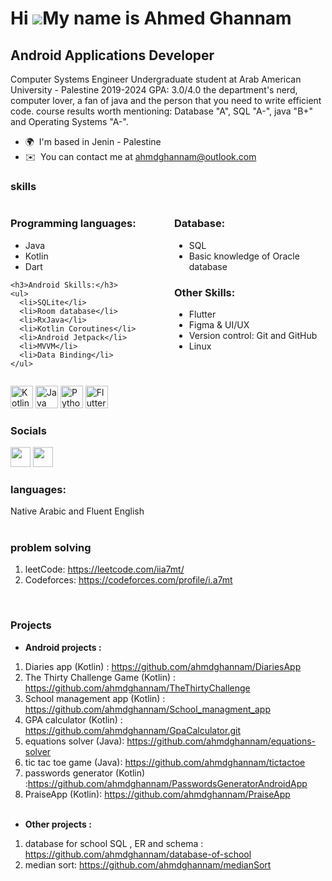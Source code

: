 Hi ![](https://user-images.githubusercontent.com/18350557/176309783-0785949b-9127-417c-8b55-ab5a4333674e.gif)My name is Ahmed Ghannam
=====================================================================================================================================

Android Applications Developer
------------------------------

Computer Systems Engineer Undergraduate student at Arab American University - Palestine 2019-2024 GPA: 3.0/4.0 the department's nerd, computer lover, a fan of java and the person that you need to write efficient code. course results worth mentioning: Database "A", SQL "A-", java "B+" and Operating Systems "A-".

* 🌍  I'm based in Jenin - Palestine
* ✉️  You can contact me at [ahmdghannam@outlook.com](mailto:ahmdghannam@outlook.com)

### skills
<div style="display: flex; flex-wrap: wrap;">
  <div style="flex: 1; margin-right: 20px;">
    <h3>Programming languages:</h3>
    <ul>
      <li>Java</li>
      <li>Kotlin</li>
      <li>Dart</li>
    </ul>

    <h3>Android Skills:</h3>
    <ul>
      <li>SQLite</li>
      <li>Room database</li>
      <li>RxJava</li>
      <li>Kotlin Coroutines</li>
      <li>Android Jetpack</li>
      <li>MVVM</li>
      <li>Data Binding</li>
    </ul>

  
  </div>

  <div style="flex: 1;">
    <h3>Database:</h3>
    <ul>
      <li>SQL</li>
      <li>Basic knowledge of Oracle database</li>
    </ul>
    <h3>Other Skills:</h3>
    <ul>
      <li>Flutter</li>
      <li>Figma &amp; UI/UX</li>
      <li>Version control: Git and GitHub</li>
      <li>Linux</li>
    </ul>
  </div>
</div>








<p align="left">
<img src="https://raw.githubusercontent.com/danielcranney/readme-generator/main/public/icons/skills/kotlin-colored.svg" width="36" height="36" alt="Kotlin" />
<img src="https://raw.githubusercontent.com/danielcranney/readme-generator/main/public/icons/skills/java-colored.svg" width="36" height="36" alt="Java" />
<img src="https://raw.githubusercontent.com/danielcranney/readme-generator/main/public/icons/skills/python-colored.svg" width="36" height="36" alt="Python" />
<img src="https://raw.githubusercontent.com/danielcranney/readme-generator/main/public/icons/skills/flutter-colored.svg" width="36" height="36" alt="Flutter" />
</p>


### Socials

<p align="left"> <a href="https://www.linkedin.com/in/ahmedalighannam/" target="_blank" rel="noreferrer"><img src="https://raw.githubusercontent.com/danielcranney/readme-generator/main/public/icons/socials/linkedin.svg" width="32" height="32" /></a> <a href="https://www.stackoverflow.com/users/15949992/a7mt-3li" target="_blank" rel="noreferrer"><img src="https://raw.githubusercontent.com/danielcranney/readme-generator/main/public/icons/socials/stackoverflow.svg" width="32" height="32" /></a></p> 

### languages:

  Native Arabic and Fluent English <br><br>

### problem solving 

1. leetCode: https://leetcode.com/iia7mt/
2. Codeforces: https://codeforces.com/profile/i.a7mt
<br>

### Projects  <br>

- <strong> Android projects : </strong>
1. Diaries app (Kotlin) : https://github.com/ahmdghannam/DiariesApp <br> 
2. The Thirty Challenge Game (Kotlin) : https://github.com/ahmdghannam/TheThirtyChallenge <br>
2. School management app (Kotlin) :  https://github.com/ahmdghannam/School_managment_app <br>
3. GPA calculator (Kotlin) : https://github.com/ahmdghannam/GpaCalculator.git <br>
4.  equations solver (Java): https://github.com/ahmdghannam/equations-solver  <br>
5.   tic tac toe game (Java): https://github.com/ahmdghannam/tictactoe  <br>
6. passwords generator (Kotlin) :https://github.com/ahmdghannam/PasswordsGeneratorAndroidApp <br>
7. PraiseApp (Kotlin): https://github.com/ahmdghannam/PraiseApp <br> <br>

- <strong>Other projects : </strong>
1.   database for school  SQL , ER and schema : 
https://github.com/ahmdghannam/database-of-school <br>
2.  median sort: https://github.com/ahmdghannam/medianSort 

  <br>




